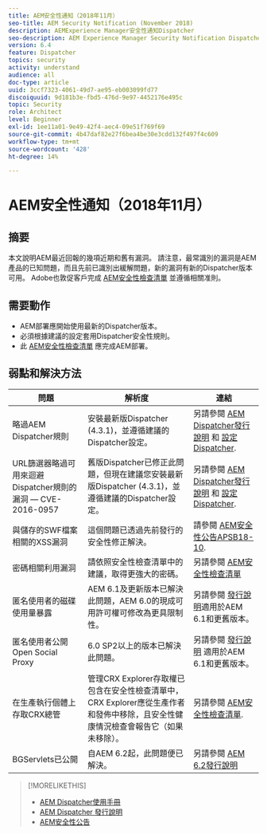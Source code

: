 ```yaml
---
title: AEM安全性通知（2018年11月）
seo-title: AEM Security Notification (November 2018)
description: AEMExperience Manager安全性通知Dispatcher
seo-description: AEM Experience Manager Security Notification Dispatcher
version: 6.4
feature: Dispatcher
topics: security
activity: understand
audience: all
doc-type: article
uuid: 3ccf7323-4061-49d7-ae95-eb003099fd77
discoiquuid: 9d181b3e-fbd5-476d-9e97-4452176e495c
topic: Security
role: Architect
level: Beginner
exl-id: 1ee11a01-9e49-42f4-aec4-09e51f769f69
source-git-commit: 4b47daf82e27f6bea4be30e3cdd132f497f4c609
workflow-type: tm+mt
source-wordcount: '428'
ht-degree: 14%

---
```


# AEM安全性通知（2018年11月）

## 摘要

本文說明AEM最近回報的幾項近期和舊有漏洞。 請注意，最常識別的漏洞是AEM產品的已知問題，而且先前已識別出緩解問題，新的漏洞有新的Dispatcher版本可用。 Adobe也敦促客戶完成 [AEM安全性檢查清單](https://helpx.adobe.com/experience-manager/6-5/sites/administering/using/security-checklist.html) 並遵循相關准則。

## 需要動作

* AEM部署應開始使用最新的Dispatcher版本。
* 必須根據建議的設定套用Dispatcher安全性規則。
* 此 [AEM安全性檢查清單](https://helpx.adobe.com/experience-manager/6-5/sites/administering/using/security-checklist.html) 應完成AEM部署。

## 弱點和解決方法

| 問題 | 解析度 | 連結 |
|-------|------------|-------|
| 略過AEM Dispatcher規則 | 安裝最新版Dispatcher (4.3.1)，並遵循建議的Dispatcher設定。 | 另請參閱 [AEM Dispatcher發行說明](https://helpx.adobe.com/experience-manager/dispatcher/release-notes.html) 和 [設定Dispatcher](https://helpx.adobe.com/experience-manager/dispatcher/using/dispatcher-configuration.html). |
| URL篩選器略過可用來迴避Dispatcher規則的漏洞 — CVE-2016-0957 | 舊版Dispatcher已修正此問題，但現在建議您安裝最新版Dispatcher (4.3.1)，並遵循建議的Dispatcher設定。 | 另請參閱 [AEM Dispatcher發行說明](https://helpx.adobe.com/experience-manager/dispatcher/release-notes.html) 和 [設定Dispatcher](https://helpx.adobe.com/experience-manager/dispatcher/using/dispatcher-configuration.html). |
| 與儲存的SWF檔案相關的XSS漏洞 | 這個問題已透過先前發行的安全性修正解決。 | 請參閱 [AEM安全性公告APSB18-10](https://helpx.adobe.com/security/products/experience-manager/apsb18-10.html). |
| 密碼相關利用漏洞 | 請依照安全性檢查清單中的建議，取得更強大的密碼。 | 另請參閱 [AEM安全性檢查清單](https://helpx.adobe.com/experience-manager/6-5/sites/administering/using/security-checklist.html) |
| 匿名使用者的磁碟使用量暴露 | AEM 6.1及更新版本已解決此問題，AEM 6.0的現成可用許可權可修改為更具限制性。 | 另請參閱 [發行說明](https://helpx.adobe.com/tw/experience-manager/aem-previous-versions.html)適用於AEM 6.1和更舊版本。 |
| 匿名使用者公開Open Social Proxy | 6.0 SP2以上的版本已解決此問題。 | 另請參閱 [發行說明](https://helpx.adobe.com/tw/experience-manager/aem-previous-versions.html) 適用於AEM 6.1和更舊版本。 |
| 在生產執行個體上存取CRX總管 | 管理CRX Explorer存取權已包含在安全性檢查清單中，CRX Explorer應從生產作者和發佈中移除，且安全性健康情況檢查會報告它（如果未移除）。 | 另請參閱 [AEM安全性檢查清單](https://helpx.adobe.com/experience-manager/6-4/sites/administering/using/security-checklist.html). |
| BGServlets已公開 | 自AEM 6.2起，此問題便已解決。 | 另請參閱 [AEM 6.2發行說明](https://helpx.adobe.com/tw/experience-manager/6-2/release-notes.html) |

>[!MORELIKETHIS]
>
>* [AEM Dispatcher使用手冊](https://helpx.adobe.com/experience-manager/dispatcher/user-guide.html)
>* [AEM Dispatcher 發行說明](https://helpx.adobe.com/experience-manager/dispatcher/release-notes.html)
>* [AEM安全性公告](https://helpx.adobe.com/security.html#experience-manager)


